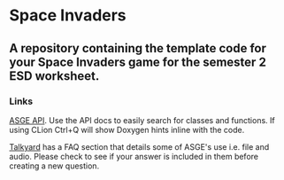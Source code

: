 # Space Invaders
A repository containing the template code for your Space Invaders game for the semester 2 ESD worksheet.
---

### Links
[ASGE API](https://huxyuk.github.io/AwesomeSauceGE/). Use the API docs to easily search for classes and functions. If using CLion Ctrl+Q will show Doxygen hints inline with the code. 

[Talkyard](https://talkyard.codeape.co.uk/latest/faqs) has a FAQ section that details some of ASGE's use i.e. file and audio. Please check to see if your answer is included in them before creating a new question. 
